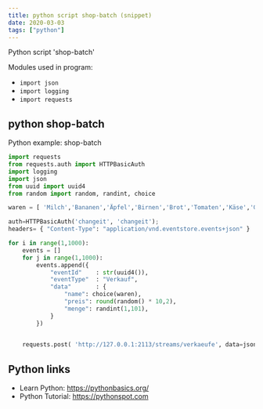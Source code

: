 ```yaml
---
title: python script shop-batch (snippet)
date: 2020-03-03
tags: ["python"]
---
```

Python script 'shop-batch'


Modules used in program: 
* `import json`
* `import logging`
* `import requests`

## python shop-batch

Python example: shop-batch

```python
import requests
from requests.auth import HTTPBasicAuth
import logging
import json
from uuid import uuid4
from random import random, randint, choice

waren = [ 'Milch','Bananen','Äpfel','Birnen','Brot','Tomaten','Käse','Gurken','Zitrone']

auth=HTTPBasicAuth('changeit', 'changeit');
headers= { "Content-Type": "application/vnd.eventstore.events+json" }

for i in range(1,1000):
    events = []
    for j in range(1,1000):
        events.append({
            "eventId"    : str(uuid4()),
            "eventType"  : "Verkauf",
            "data"       : { 
                "name": choice(waren),
                "preis": round(random() * 10,2),
                "menge": randint(1,101),
            }
        })
    

    requests.post( 'http://127.0.0.1:2113/streams/verkaeufe', data=json.dumps(events), auth=auth, headers=headers)


```

## Python links

- Learn Python: https://pythonbasics.org/
- Python Tutorial: https://pythonspot.com
